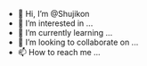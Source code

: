 - 👋 Hi, I’m @Shujikon
- 👀 I’m interested in ...
- 🌱 I’m currently learning ...
- 💞️ I’m looking to collaborate on ...
- 📫 How to reach me ...

<!---
Shujikon/Shujikon is a ✨ special ✨ repository because its `README.md` (this file) appears on your GitHub profile.
You can click the Preview link to take a look at your changes.
--->
